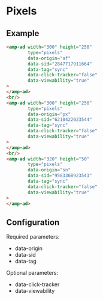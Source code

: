 <!---
Copyright 2018 The AMP HTML Authors. All Rights Reserved.

Licensed under the Apache License, Version 2.0 (the "License");
you may not use this file except in compliance with the License.
You may obtain a copy of the License at

      http://www.apache.org/licenses/LICENSE-2.0

Unless required by applicable law or agreed to in writing, software
distributed under the License is distributed on an "AS-IS" BASIS,
WITHOUT WARRANTIES OR CONDITIONS OF ANY KIND, either express or implied.
See the License for the specific language governing permissions and
limitations under the License.
-->

# Pixels

## Example

```html
<amp-ad width="300" height="250"
        type="pixels"
        data-origin="af"
        data-sid="2847717911664"
        data-tag="sync"
        data-click-tracker="false"
        data-viewability="true"
>
</amp-ad>
<br/>
<amp-ad width="300" height="250"
        type="pixels"
        data-origin="px"
        data-sid="6210422023544"
        data-tag="sync"
        data-click-tracker="false"
        data-viewability="true"
>
</amp-ad>
<br/>
<amp-ad width="320" height="50"
        type="pixels"
        data-origin="sn"
        data-sid="9583368923543"
        data-tag="sync"
        data-click-tracker="false"
        data-viewability="true"
>
</amp-ad>
```

## Configuration

Required parameters:

- data-origin
- data-sid
- data-tag

Optional parameters:

- data-click-tracker
- data-viewability